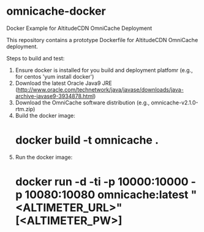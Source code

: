 # omnicache-docker
Docker Example for AltitudeCDN OmniCache Deployment

This repository contains a prototype Dockerfile for AltitudeCDN OmniCache deployment.

Steps to build and test:

1) Ensure docker is installed for you build and deployment platfomr (e.g., for centos 'yum install docker')
2) Download the latest Oracle Java9 JRE (http://www.oracle.com/technetwork/java/javase/downloads/java-archive-javase9-3934878.html)
3) Download the OmniCache software distribution (e.g., omnicache-v2.1.0-rtm.zip)
4) Build the docker image:
    # docker build -t omnicache .
5) Run the docker image:
    # docker run -d -ti -p 10000:10000 -p 10080:10080 omnicache:latest "<ALTIMETER_URL>" [<ALTIMETER_PW>]
    
